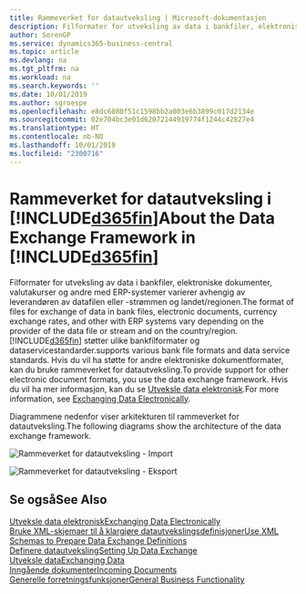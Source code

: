 ```yaml
---
title: Rammeverket for datautveksling | Microsoft-dokumentasjon
description: Filformater for utveksling av data i bankfiler, elektroniske dokumenter, valutakurser og andre med ERP-systemer varierer avhengig av leverandøren av datafilen eller -strømmen og landet/regionen.
author: SorenGP
ms.service: dynamics365-business-central
ms.topic: article
ms.devlang: na
ms.tgt_pltfrm: na
ms.workload: na
ms.search.keywords: ''
ms.date: 10/01/2019
ms.author: sgroespe
ms.openlocfilehash: e8dc6080f51c1598bb2a003e6b3899c017d2134e
ms.sourcegitcommit: 02e704bc3e01d62072144919774f1244c42827e4
ms.translationtype: HT
ms.contentlocale: nb-NO
ms.lasthandoff: 10/01/2019
ms.locfileid: "2300716"
---
```

# <a name="about-the-data-exchange-framework-in-included365finincludesd365fin_mdmd"></a><span data-ttu-id="de514-103">Rammeverket for datautveksling i [!INCLUDE[d365fin](includes/d365fin_md.md)]</span><span class="sxs-lookup"><span data-stu-id="de514-103">About the Data Exchange Framework in [!INCLUDE[d365fin](includes/d365fin_md.md)]</span></span>
<span data-ttu-id="de514-104">Filformater for utveksling av data i bankfiler, elektroniske dokumenter, valutakurser og andre med ERP-systemer varierer avhengig av leverandøren av datafilen eller -strømmen og landet/regionen.</span><span class="sxs-lookup"><span data-stu-id="de514-104">The format of files for exchange of data in bank files, electronic documents, currency exchange rates, and other with ERP systems vary depending on the provider of the data file or stream and on the country/region.</span></span> [!INCLUDE[d365fin](includes/d365fin_md.md)] <span data-ttu-id="de514-105">støtter ulike bankfilformater og dataservicestandarder.</span><span class="sxs-lookup"><span data-stu-id="de514-105">supports various bank file formats and data service standards.</span></span> <span data-ttu-id="de514-106">Hvis du vil ha støtte for andre elektroniske dokumentformater, kan du bruke rammeverket for datautveksling.</span><span class="sxs-lookup"><span data-stu-id="de514-106">To provide support for other electronic document formats, you use the data exchange framework.</span></span> <span data-ttu-id="de514-107">Hvis du vil ha mer informasjon, kan du se [Utveksle data elektronisk](across-data-exchange.md).</span><span class="sxs-lookup"><span data-stu-id="de514-107">For more information, see [Exchanging Data Electronically](across-data-exchange.md).</span></span>    

 <span data-ttu-id="de514-108">Diagrammene nedenfor viser arkitekturen til rammeverket for datautveksling.</span><span class="sxs-lookup"><span data-stu-id="de514-108">The following diagrams show the architecture of the data exchange framework.</span></span>  

 ![Rammeverket for datautveksling &#45; Import](media/across-data-exchange/dataexchangeframework_import.png)  

 ![Rammeverket for datautveksling &#45; Eksport](media/across-data-exchange/dataexchangeframework_export.png)  

## <a name="see-also"></a><span data-ttu-id="de514-111">Se også</span><span class="sxs-lookup"><span data-stu-id="de514-111">See Also</span></span>  
[<span data-ttu-id="de514-112">Utveksle data elektronisk</span><span class="sxs-lookup"><span data-stu-id="de514-112">Exchanging Data Electronically</span></span>](across-data-exchange.md)  
[<span data-ttu-id="de514-113">Bruke XML-skjemaer til å klargjøre datautvekslingsdefinisjoner</span><span class="sxs-lookup"><span data-stu-id="de514-113">Use XML Schemas to Prepare Data Exchange Definitions</span></span>](across-how-to-use-xml-schemas-to-prepare-data-exchange-definitions.md)  
[<span data-ttu-id="de514-114">Definere datautveksling</span><span class="sxs-lookup"><span data-stu-id="de514-114">Setting Up Data Exchange</span></span>](across-set-up-data-exchange.md)  
[<span data-ttu-id="de514-115">Utveksle data</span><span class="sxs-lookup"><span data-stu-id="de514-115">Exchanging Data</span></span>](across-exchange-data.md)  
[<span data-ttu-id="de514-116">Inngående dokumenter</span><span class="sxs-lookup"><span data-stu-id="de514-116">Incoming Documents</span></span>](across-income-documents.md)  
[<span data-ttu-id="de514-117">Generelle forretningsfunksjoner</span><span class="sxs-lookup"><span data-stu-id="de514-117">General Business Functionality</span></span>](ui-across-business-areas.md)  
